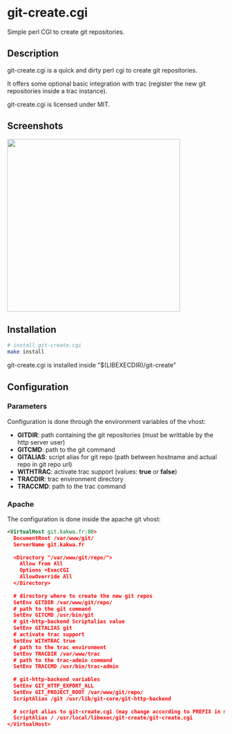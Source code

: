 # git-create.cgi #
Simple perl CGI to create git repositories.

## Description ##

git-create.cgi is a quick and dirty perl cgi to create git repositories.

It offers some optional basic integration with trac (register the new git repositories inside 
a trac instance).

git-create.cgi is licensed under MIT.

## Screenshots ##

<img height="400" src="https://raw.github.com/kakwa/git-create.cgi/master/screenshots/main.png"/>

## Installation ##

```bash
# install git-create.cgi
make install
```

git-create.cgi is installed inside "$(LIBEXECDIR)/git-create"

## Configuration ##

### Parameters ###

Configuration is done through the environment variables of the vhost:

* **GITDIR**: path containing the git repositories (must be writtable by the http server user)
* **GITCMD**: path to the git command
* **GITALIAS**: script alias for git repo (path between hostname and actual repo in git repo url)
* **WITHTRAC**: activate trac support (values: **true** or **false**)
* **TRACDIR**: trac environment directory
* **TRACCMD**: path to the trac command

### Apache ###

The configuration is done inside the apache git vhost:

```xml
<VirtualHost git.kakwa.fr:80>
  DocumentRoot /var/www/git/
  ServerName git.kakwa.fr
  
  <Directory "/var/www/git/repo/">
    Allow from All
    Options +ExecCGI
    AllowOverride All
  </Directory>
  
  # directory where to create the new git repos
  SetEnv GITDIR /var/www/git/repo/
  # path to the git command
  SetEnv GITCMD /usr/bin/git
  # git-http-backend Scriptalias value 
  SetEnv GITALIAS git
  # activate trac support
  SetEnv WITHTRAC true
  # path to the trac environment
  SetEnv TRACDIR /var/www/trac
  # path to the trac-admin command
  SetEnv TRACCMD /usr/bin/trac-admin
  
  # git-http-backend variables
  SetEnv GIT_HTTP_EXPORT_ALL
  SetEnv GIT_PROJECT_ROOT /var/www/git/repo/
  ScriptAlias /git /usr/lib/git-core/git-http-backend
  
  # script alias to git-create.cgi (may change according to PREFIX in make call)
  ScriptAlias / /usr/local/libexec/git-create/git-create.cgi
</VirtualHost>
```
